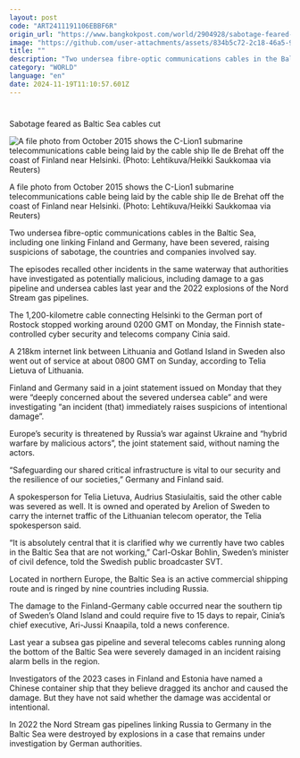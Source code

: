 ```yaml
---
layout: post
code: "ART2411191106EBBF6R"
origin_url: "https://www.bangkokpost.com/world/2904928/sabotage-feared-as-baltic-sea-cables-cut"
image: "https://github.com/user-attachments/assets/834b5c72-2c18-46a5-9d6c-449c30e9ce36"
title: ""
description: "Two undersea fibre-optic communications cables in the Baltic Sea, including one linking Finland and Germany, have been severed, raising suspicions of sabotage, the countries and companies involved say."
category: "WORLD"
language: "en"
date: 2024-11-19T11:10:57.601Z
---
```


# 

Sabotage feared as Baltic Sea cables cut

![A file photo from October 2015 shows the C-Lion1 submarine telecommunications cable being laid by the cable ship Ile de Brehat off the coast of Finland near Helsinki. (Photo: Lehtikuva/Heikki Saukkomaa via Reuters)](https://github.com/user-attachments/assets/d6579cb0-27e6-46df-b2f5-bda82ad85a1b)

A file photo from October 2015 shows the C-Lion1 submarine telecommunications cable being laid by the cable ship Ile de Brehat off the coast of Finland near Helsinki. (Photo: Lehtikuva/Heikki Saukkomaa via Reuters)

Two undersea fibre-optic communications cables in the Baltic Sea, including one linking Finland and Germany, have been severed, raising suspicions of sabotage, the countries and companies involved say.

The episodes recalled other incidents in the same waterway that authorities have investigated as potentially malicious, including damage to a gas pipeline and undersea cables last year and the 2022 explosions of the Nord Stream gas pipelines.

The 1,200-kilometre cable connecting Helsinki to the German port of Rostock stopped working around 0200 GMT on Monday, the Finnish state-controlled cyber security and telecoms company Cinia said.

A 218km internet link between Lithuania and Gotland Island in Sweden also went out of service at about 0800 GMT on Sunday, according to Telia Lietuva of Lithuania.

Finland and Germany said in a joint statement issued on Monday that they were “deeply concerned about the severed undersea cable” and were investigating “an incident (that) immediately raises suspicions of intentional damage”.

Europe’s security is threatened by Russia’s war against Ukraine and “hybrid warfare by malicious actors”, the joint statement said, without naming the actors.

“Safeguarding our shared critical infrastructure is vital to our security and the resilience of our societies,” Germany and Finland said.

A spokesperson for Telia Lietuva, Audrius Stasiulaitis, said the other cable was severed as well. It is owned and operated by Arelion of Sweden to carry the internet traffic of the Lithuanian telecom operator, the Telia spokesperson said.

“It is absolutely central that it is clarified why we currently have two cables in the Baltic Sea that are not working,” Carl-Oskar Bohlin, Sweden’s minister of civil defence, told the Swedish public broadcaster SVT.

Located in northern Europe, the Baltic Sea is an active commercial shipping route and is ringed by nine countries including Russia.

The damage to the Finland-Germany cable occurred near the southern tip of Sweden’s Oland Island and could require five to 15 days to repair, Cinia’s chief executive, Ari-Jussi Knaapila, told a news conference.

Last year a subsea gas pipeline and several telecoms cables running along the bottom of the Baltic Sea were severely damaged in an incident raising alarm bells in the region.

Investigators of the 2023 cases in Finland and Estonia have named a Chinese container ship that they believe dragged its anchor and caused the damage. But they have not said whether the damage was accidental or intentional.

In 2022 the Nord Stream gas pipelines linking Russia to Germany in the Baltic Sea were destroyed by explosions in a case that remains under investigation by German authorities.
